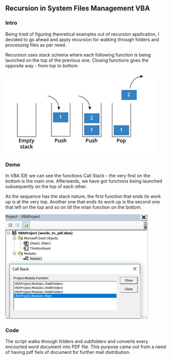 <h2>Recursion in System Files Management VBA</h2>
<h3>Intro</h3>
<p>Being tried of figuring theoretical examples out of recursion application, I decided to go ahead and apply recursion for walking through folders and processing files as per need.</p>
<p>Recursion uses stack schema where each following function is being launched on the top of the previous one. Closing functions goes the opposite way - from top to bottom.</p>
<img src="images/stack_schema.JPG">
 
<h3>Demo</h3>

<p>In VBA IDE we can see the functions Call Stack - the very first on the bottom is the main one. Afterwards, we have got functions being launched subsequently on the top of each other.</p>
  
<p>As the sequence has the stack nature, the first function that ends its work up is at the very top. Another one that ends its work up is the second one that left on the top and so on till the mian function on the bottom.</p>

<img src="images/stack.JPG">

<h3>Code</h3>
<p>The script walks through folders and subfolders and converts every encourted word document into PDF file. This purpose came out from a need of having pdf fiels of document for further mail distribution.</p>
